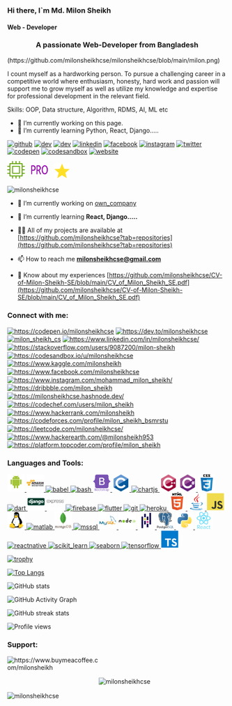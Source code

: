 ### Hi there, I`m Md. Milon Sheikh
#### Web - Developer
<h3 align="center">A passionate Web-Developer from Bangladesh</h3>
(https://github.com/milonsheikhcse/milonsheikhcse/blob/main/milon.png)

I count myself as a hardworking person. To pursue a challenging career in a competitive world
where enthusiasm, honesty, hard work and passion will support me to grow myself as well as
utilize my knowledge and expertise for professional development in the relevant field.

Skills: OOP, Data structure, Algorithm, RDMS, AI, ML etc 

- 🔭 I’m currently working on this page. 
- 🌱 I’m currently learning Python, React, Django..... 


[<img src='https://cdn.jsdelivr.net/npm/simple-icons@3.0.1/icons/github.svg' alt='github' height='40'>](https://github.com/milonsheikhcse)  [<img src='https://cdn.jsdelivr.net/npm/simple-icons@3.0.1/icons/dev-dot-to.svg' alt='dev' height='40'>](https://dev.to/https://dev.to/milonsheikhcse)  [<img src='https://cdn.jsdelivr.net/npm/simple-icons@3.0.1/icons/hashnode.svg' alt='dev' height='40'>](https://milonsheikhcse.hashnode.dev/)  [<img src='https://cdn.jsdelivr.net/npm/simple-icons@3.0.1/icons/linkedin.svg' alt='linkedin' height='40'>](https://www.linkedin.com/in/milonsheikhcse//)  [<img src='https://cdn.jsdelivr.net/npm/simple-icons@3.0.1/icons/facebook.svg' alt='facebook' height='40'>](https://www.facebook.com/milonsheikhcse)  [<img src='https://cdn.jsdelivr.net/npm/simple-icons@3.0.1/icons/instagram.svg' alt='instagram' height='40'>](https://www.instagram.com/mohammad_milon_sheikh//)  [<img src='https://cdn.jsdelivr.net/npm/simple-icons@3.0.1/icons/twitter.svg' alt='twitter' height='40'>](https://twitter.com/milon_sheikh_cs)  [<img src='https://cdn.jsdelivr.net/npm/simple-icons@3.0.1/icons/codepen.svg' alt='codepen' height='40'>](https://codepen.io/milonsheikhcse)  [<img src='https://cdn.jsdelivr.net/npm/simple-icons@3.0.1/icons/codesandbox.svg' alt='codesandbox' height='40'>](https://codesandbox.io/u/milonsheikhcse)  [<img src='https://cdn.jsdelivr.net/npm/simple-icons@3.0.1/icons/icloud.svg' alt='website' height='40'>](https://milonsheikhcse.github.io/cv_project/index.html)  

<a href='https://docs.github.com/en/developers'><img src='https://raw.githubusercontent.com/acervenky/animated-github-badges/master/assets/devbadge.gif' width='40' height='40'></a> <a href='https://github.com/pricing'><img src='https://raw.githubusercontent.com/acervenky/animated-github-badges/master/assets/pro.gif' width='40' height='40'></a> <a href='https://stars.github.com/'><img src='https://raw.githubusercontent.com/acervenky/animated-github-badges/master/assets/starbadge.gif' width='35' height='35'></a> 


<p align="left"> <img src="https://komarev.com/ghpvc/?username=milonsheikhcse&label=Profile%20views&color=0e75b6&style=flat" alt="milonsheikhcse" /> </p>

- 🔭 I’m currently working on [own_company](https://milonsheikhcse.github.io/cv_project/index.html)

- 🌱 I’m currently learning **React, Django.....**

- 👨‍💻 All of my projects are available at [https://github.com/milonsheikhcse?tab=repositories](https://github.com/milonsheikhcse?tab=repositories)

- 📫 How to reach me **milonsheikhcse@gmail.com**

- 📄 Know about my experiences [https://github.com/milonsheikhcse/CV-of-Milon-Sheikh-SE/blob/main/CV_of_Milon_Sheikh_SE.pdf](https://github.com/milonsheikhcse/CV-of-Milon-Sheikh-SE/blob/main/CV_of_Milon_Sheikh_SE.pdf)

<h3 align="left">Connect with me:</h3>
<p align="left">
<a href="https://codepen.io/https://codepen.io/milonsheikhcse" target="blank"><img align="center" src="https://raw.githubusercontent.com/rahuldkjain/github-profile-readme-generator/master/src/images/icons/Social/codepen.svg" alt="https://codepen.io/milonsheikhcse" height="30" width="40" /></a>
<a href="https://dev.to/https://dev.to/milonsheikhcse" target="blank"><img align="center" src="https://raw.githubusercontent.com/rahuldkjain/github-profile-readme-generator/master/src/images/icons/Social/devto.svg" alt="https://dev.to/milonsheikhcse" height="30" width="40" /></a>
<a href="https://twitter.com/milon_sheikh_cs" target="blank"><img align="center" src="https://raw.githubusercontent.com/rahuldkjain/github-profile-readme-generator/master/src/images/icons/Social/twitter.svg" alt="milon_sheikh_cs" height="30" width="40" /></a>
<a href="https://linkedin.com/in/https://www.linkedin.com/in/milonsheikhcse/" target="blank"><img align="center" src="https://raw.githubusercontent.com/rahuldkjain/github-profile-readme-generator/master/src/images/icons/Social/linked-in-alt.svg" alt="https://www.linkedin.com/in/milonsheikhcse/" height="30" width="40" /></a>
<a href="https://stackoverflow.com/users/https://stackoverflow.com/users/9087200/milon-sheikh" target="blank"><img align="center" src="https://raw.githubusercontent.com/rahuldkjain/github-profile-readme-generator/master/src/images/icons/Social/stack-overflow.svg" alt="https://stackoverflow.com/users/9087200/milon-sheikh" height="30" width="40" /></a>
<a href="https://codesandbox.com/https://codesandbox.io/u/milonsheikhcse" target="blank"><img align="center" src="https://raw.githubusercontent.com/rahuldkjain/github-profile-readme-generator/master/src/images/icons/Social/codesandbox.svg" alt="https://codesandbox.io/u/milonsheikhcse" height="30" width="40" /></a>
<a href="https://kaggle.com/https://www.kaggle.com/milonsheikh" target="blank"><img align="center" src="https://raw.githubusercontent.com/rahuldkjain/github-profile-readme-generator/master/src/images/icons/Social/kaggle.svg" alt="https://www.kaggle.com/milonsheikh" height="30" width="40" /></a>
<a href="https://fb.com/https://www.facebook.com/milonsheikhcse" target="blank"><img align="center" src="https://raw.githubusercontent.com/rahuldkjain/github-profile-readme-generator/master/src/images/icons/Social/facebook.svg" alt="https://www.facebook.com/milonsheikhcse" height="30" width="40" /></a>
<a href="https://instagram.com/https://www.instagram.com/mohammad_milon_sheikh/" target="blank"><img align="center" src="https://raw.githubusercontent.com/rahuldkjain/github-profile-readme-generator/master/src/images/icons/Social/instagram.svg" alt="https://www.instagram.com/mohammad_milon_sheikh/" height="30" width="40" /></a>
<a href="https://dribbble.com/https://dribbble.com/milon_sheikh" target="blank"><img align="center" src="https://raw.githubusercontent.com/rahuldkjain/github-profile-readme-generator/master/src/images/icons/Social/dribbble.svg" alt="https://dribbble.com/milon_sheikh" height="30" width="40" /></a>
<a href="https://hashnode.com/https://milonsheikhcse.hashnode.dev/" target="blank"><img align="center" src="https://raw.githubusercontent.com/rahuldkjain/github-profile-readme-generator/master/src/images/icons/Social/hashnode.svg" alt="https://milonsheikhcse.hashnode.dev/" height="30" width="40" /></a>
<a href="https://www.codechef.com/users/https://codechef.com/users/milon_sheikh" target="blank"><img align="center" src="https://cdn.jsdelivr.net/npm/simple-icons@3.1.0/icons/codechef.svg" alt="https://codechef.com/users/milon_sheikh" height="30" width="40" /></a>
<a href="https://www.hackerrank.com/https://www.hackerrank.com/milonsheikh" target="blank"><img align="center" src="https://raw.githubusercontent.com/rahuldkjain/github-profile-readme-generator/master/src/images/icons/Social/hackerrank.svg" alt="https://www.hackerrank.com/milonsheikh" height="30" width="40" /></a>
<a href="https://codeforces.com/profile/https://codeforces.com/profile/milon_sheikh_bsmrstu" target="blank"><img align="center" src="https://raw.githubusercontent.com/rahuldkjain/github-profile-readme-generator/master/src/images/icons/Social/codeforces.svg" alt="https://codeforces.com/profile/milon_sheikh_bsmrstu" height="30" width="40" /></a>
<a href="https://www.leetcode.com/https://leetcode.com/milonsheikhcse/" target="blank"><img align="center" src="https://raw.githubusercontent.com/rahuldkjain/github-profile-readme-generator/master/src/images/icons/Social/leet-code.svg" alt="https://leetcode.com/milonsheikhcse/" height="30" width="40" /></a>
<a href="https://www.hackerearth.com/https://www.hackerearth.com/@milonsheikh953" target="blank"><img align="center" src="https://raw.githubusercontent.com/rahuldkjain/github-profile-readme-generator/master/src/images/icons/Social/hackerearth.svg" alt="https://www.hackerearth.com/@milonsheikh953" height="30" width="40" /></a>
<a href="https://www.topcoder.com/members/https://platform.topcoder.com/profile/milon_sheikh" target="blank"><img align="center" src="https://raw.githubusercontent.com/rahuldkjain/github-profile-readme-generator/master/src/images/icons/Social/topcoder.svg" alt="https://platform.topcoder.com/profile/milon_sheikh" height="30" width="40" /></a>
</p>

<h3 align="left">Languages and Tools:</h3>
<p align="left"> <a href="https://developer.android.com" target="_blank" rel="noreferrer"> <img src="https://raw.githubusercontent.com/devicons/devicon/master/icons/android/android-original-wordmark.svg" alt="android" width="40" height="40"/> </a> <a href="https://aws.amazon.com" target="_blank" rel="noreferrer"> <img src="https://raw.githubusercontent.com/devicons/devicon/master/icons/amazonwebservices/amazonwebservices-original-wordmark.svg" alt="aws" width="40" height="40"/> </a> <a href="https://babeljs.io/" target="_blank" rel="noreferrer"> <img src="https://www.vectorlogo.zone/logos/babeljs/babeljs-icon.svg" alt="babel" width="40" height="40"/> </a> <a href="https://www.gnu.org/software/bash/" target="_blank" rel="noreferrer"> <img src="https://www.vectorlogo.zone/logos/gnu_bash/gnu_bash-icon.svg" alt="bash" width="40" height="40"/> </a> <a href="https://getbootstrap.com" target="_blank" rel="noreferrer"> <img src="https://raw.githubusercontent.com/devicons/devicon/master/icons/bootstrap/bootstrap-plain-wordmark.svg" alt="bootstrap" width="40" height="40"/> </a> <a href="https://www.cprogramming.com/" target="_blank" rel="noreferrer"> <img src="https://raw.githubusercontent.com/devicons/devicon/master/icons/c/c-original.svg" alt="c" width="40" height="40"/> </a> <a href="https://www.chartjs.org" target="_blank" rel="noreferrer"> <img src="https://www.chartjs.org/media/logo-title.svg" alt="chartjs" width="40" height="40"/> </a> <a href="https://www.w3schools.com/cpp/" target="_blank" rel="noreferrer"> <img src="https://raw.githubusercontent.com/devicons/devicon/master/icons/cplusplus/cplusplus-original.svg" alt="cplusplus" width="40" height="40"/> </a> <a href="https://www.w3schools.com/cs/" target="_blank" rel="noreferrer"> <img src="https://raw.githubusercontent.com/devicons/devicon/master/icons/csharp/csharp-original.svg" alt="csharp" width="40" height="40"/> </a> <a href="https://www.w3schools.com/css/" target="_blank" rel="noreferrer"> <img src="https://raw.githubusercontent.com/devicons/devicon/master/icons/css3/css3-original-wordmark.svg" alt="css3" width="40" height="40"/> </a> <a href="https://dart.dev" target="_blank" rel="noreferrer"> <img src="https://www.vectorlogo.zone/logos/dartlang/dartlang-icon.svg" alt="dart" width="40" height="40"/> </a> <a href="https://www.djangoproject.com/" target="_blank" rel="noreferrer"> <img src="https://raw.githubusercontent.com/devicons/devicon/master/icons/django/django-original.svg" alt="django" width="40" height="40"/> </a> <a href="https://expressjs.com" target="_blank" rel="noreferrer"> <img src="https://raw.githubusercontent.com/devicons/devicon/master/icons/express/express-original-wordmark.svg" alt="express" width="40" height="40"/> </a> <a href="https://firebase.google.com/" target="_blank" rel="noreferrer"> <img src="https://www.vectorlogo.zone/logos/firebase/firebase-icon.svg" alt="firebase" width="40" height="40"/> </a> <a href="https://flutter.dev" target="_blank" rel="noreferrer"> <img src="https://www.vectorlogo.zone/logos/flutterio/flutterio-icon.svg" alt="flutter" width="40" height="40"/> </a> <a href="https://git-scm.com/" target="_blank" rel="noreferrer"> <img src="https://www.vectorlogo.zone/logos/git-scm/git-scm-icon.svg" alt="git" width="40" height="40"/> </a> <a href="https://heroku.com" target="_blank" rel="noreferrer"> <img src="https://www.vectorlogo.zone/logos/heroku/heroku-icon.svg" alt="heroku" width="40" height="40"/> </a> <a href="https://www.w3.org/html/" target="_blank" rel="noreferrer"> <img src="https://raw.githubusercontent.com/devicons/devicon/master/icons/html5/html5-original-wordmark.svg" alt="html5" width="40" height="40"/> </a> <a href="https://www.java.com" target="_blank" rel="noreferrer"> <img src="https://raw.githubusercontent.com/devicons/devicon/master/icons/java/java-original.svg" alt="java" width="40" height="40"/> </a> <a href="https://developer.mozilla.org/en-US/docs/Web/JavaScript" target="_blank" rel="noreferrer"> <img src="https://raw.githubusercontent.com/devicons/devicon/master/icons/javascript/javascript-original.svg" alt="javascript" width="40" height="40"/> </a> <a href="https://www.linux.org/" target="_blank" rel="noreferrer"> <img src="https://raw.githubusercontent.com/devicons/devicon/master/icons/linux/linux-original.svg" alt="linux" width="40" height="40"/> </a> <a href="https://www.mathworks.com/" target="_blank" rel="noreferrer"> <img src="https://upload.wikimedia.org/wikipedia/commons/2/21/Matlab_Logo.png" alt="matlab" width="40" height="40"/> </a> <a href="https://www.mongodb.com/" target="_blank" rel="noreferrer"> <img src="https://raw.githubusercontent.com/devicons/devicon/master/icons/mongodb/mongodb-original-wordmark.svg" alt="mongodb" width="40" height="40"/> </a> <a href="https://www.microsoft.com/en-us/sql-server" target="_blank" rel="noreferrer"> <img src="https://www.svgrepo.com/show/303229/microsoft-sql-server-logo.svg" alt="mssql" width="40" height="40"/> </a> <a href="https://www.mysql.com/" target="_blank" rel="noreferrer"> <img src="https://raw.githubusercontent.com/devicons/devicon/master/icons/mysql/mysql-original-wordmark.svg" alt="mysql" width="40" height="40"/> </a> <a href="https://nodejs.org" target="_blank" rel="noreferrer"> <img src="https://raw.githubusercontent.com/devicons/devicon/master/icons/nodejs/nodejs-original-wordmark.svg" alt="nodejs" width="40" height="40"/> </a> <a href="https://pandas.pydata.org/" target="_blank" rel="noreferrer"> <img src="https://raw.githubusercontent.com/devicons/devicon/2ae2a900d2f041da66e950e4d48052658d850630/icons/pandas/pandas-original.svg" alt="pandas" width="40" height="40"/> </a> <a href="https://www.postgresql.org" target="_blank" rel="noreferrer"> <img src="https://raw.githubusercontent.com/devicons/devicon/master/icons/postgresql/postgresql-original-wordmark.svg" alt="postgresql" width="40" height="40"/> </a> <a href="https://www.python.org" target="_blank" rel="noreferrer"> <img src="https://raw.githubusercontent.com/devicons/devicon/master/icons/python/python-original.svg" alt="python" width="40" height="40"/> </a> <a href="https://reactjs.org/" target="_blank" rel="noreferrer"> <img src="https://raw.githubusercontent.com/devicons/devicon/master/icons/react/react-original-wordmark.svg" alt="react" width="40" height="40"/> </a> <a href="https://reactnative.dev/" target="_blank" rel="noreferrer"> <img src="https://reactnative.dev/img/header_logo.svg" alt="reactnative" width="40" height="40"/> </a> <a href="https://scikit-learn.org/" target="_blank" rel="noreferrer"> <img src="https://upload.wikimedia.org/wikipedia/commons/0/05/Scikit_learn_logo_small.svg" alt="scikit_learn" width="40" height="40"/> </a> <a href="https://seaborn.pydata.org/" target="_blank" rel="noreferrer"> <img src="https://seaborn.pydata.org/_images/logo-mark-lightbg.svg" alt="seaborn" width="40" height="40"/> </a> <a href="https://www.tensorflow.org" target="_blank" rel="noreferrer"> <img src="https://www.vectorlogo.zone/logos/tensorflow/tensorflow-icon.svg" alt="tensorflow" width="40" height="40"/> </a> <a href="https://www.typescriptlang.org/" target="_blank" rel="noreferrer"> <img src="https://raw.githubusercontent.com/devicons/devicon/master/icons/typescript/typescript-original.svg" alt="typescript" width="40" height="40"/> </a> </p>



[![trophy](https://github-profile-trophy.vercel.app/?username=milonsheikhcse)](https://github.com/ryo-ma/github-profile-trophy)

[![Top Langs](https://github-readme-stats.vercel.app/api/top-langs/?username=milonsheikhcse)](https://github.com/anuraghazra/github-readme-stats)

![GitHub stats](https://github-readme-stats.vercel.app/api?username=milonsheikhcse&show_icons=true&count_private=true)  

![GitHub Activity Graph](https://activity-graph.herokuapp.com/graph?username=milonsheikhcse)  

![GitHub streak stats](https://github-readme-streak-stats.herokuapp.com/?user=milonsheikhcse)  

![Profile views](https://gpvc.arturio.dev/milonsheikhcse)  






<h3 align="left">Support:</h3>
<p><a href="https://www.buymeacoffee.com/https://www.buymeacoffee.com/milonsheikh"> <img align="left" src="https://cdn.buymeacoffee.com/buttons/v2/default-yellow.png" height="50" width="210" alt="https://www.buymeacoffee.com/milonsheikh" /></a></p><br><br>

<p><img align="center" src="https://github-readme-stats.vercel.app/api/top-langs?username=milonsheikhcse&show_icons=true&locale=en&layout=compact" alt="milonsheikhcse" /></p>

<p><img align="center" src="https://github-readme-streak-stats.herokuapp.com/?user=milonsheikhcse&" alt="milonsheikhcse" /></p>
